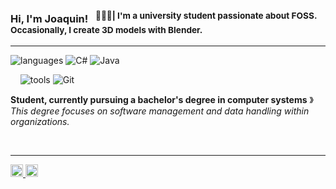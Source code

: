 ### Hi, I'm Joaquin! &nbsp;&nbsp;<sup>🧑🏽‍💻| I'm a university student passionate about FOSS. Occasionally, I create 3D models with Blender.</sup>

----

![languages](https://img.shields.io/static/v1?label=&message=Languages:&color=111&style=flat-square)
![C#](https://img.shields.io/badge/C%23-003366?style=for-the-badge&logo=c-sharp&logoColor=white)
![Java](https://img.shields.io/badge/Java-8B0000?style=for-the-badge&logo=java&logoColor=white)

&nbsp;&nbsp;&nbsp;
![tools](https://img.shields.io/static/v1?label=&message=Tools:&color=111&style=flat-square)
![Git](https://img.shields.io/static/v1?logo=git&label=&message=Git&color=36465D&logoColor=AAA&style=flat-square)
&nbsp;&nbsp;&nbsp;

**Student, currently pursuing a bachelor's degree in computer systems** &#12299;_This degree focuses on software management and data handling within organizations._

<br/>

----
<a href="mailto:joaquinattademo@gmail.com">
  <img alt="My e-mail" width="20px" src="https://simpleicons.now.sh/gmail/495f7e" />
</a>
<a href="https://mastodon.social/@jqn7" target="_blank">
  <img alt="Mastodon" width="20px" src="https://simpleicons.now.sh/mastodon/000000" />
</a>

